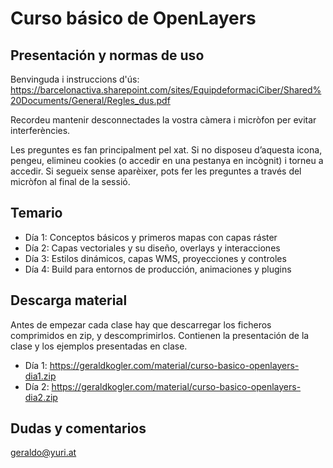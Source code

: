 # Curso básico de OpenLayers

## Presentación y normas de uso

Benvinguda i instruccions d'ús: https://barcelonactiva.sharepoint.com/sites/EquipdeformaciCiber/Shared%20Documents/General/Regles_dus.pdf

Recordeu mantenir desconnectades la vostra càmera i micròfon per evitar interferències.

Les preguntes es fan principalment pel xat. Si no disposeu d’aquesta icona, pengeu, elimineu cookies (o accedir en una pestanya en incògnit) i torneu a accedir. Si segueix sense aparèixer, pots fer les preguntes a través del micròfon al final de la sessió.

## Temario

- Día 1: Conceptos básicos y primeros mapas con capas ráster
- Día 2: Capas vectoriales y su diseño, overlays y interacciones
- Día 3: Estilos dinámicos, capas WMS, proyecciones y controles
- Día 4: Build para entornos de producción, animaciones y plugins

## Descarga material

Antes de empezar cada clase hay que descarregar los ficheros comprimidos en zip, y descomprimirlos. Contienen la presentación de la clase y los ejemplos presentadas en clase.

- Día 1: https://geraldkogler.com/material/curso-basico-openlayers-dia1.zip
- Día 2: https://geraldkogler.com/material/curso-basico-openlayers-dia2.zip

## Dudas y comentarios

geraldo@yuri.at
